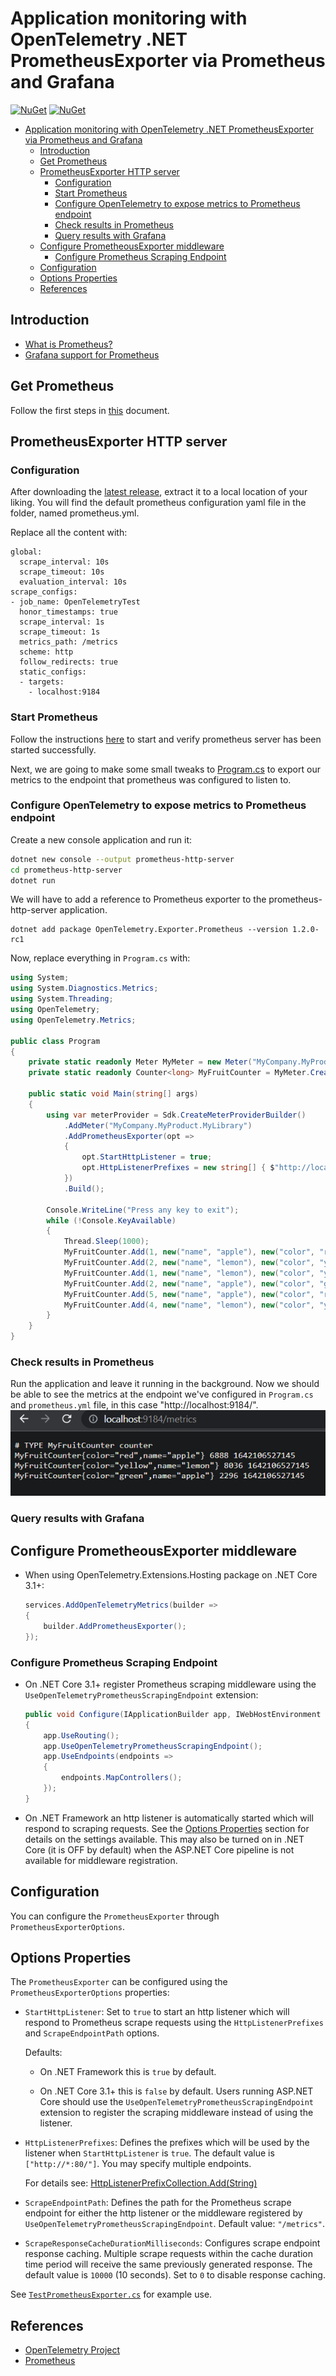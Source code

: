 # Application monitoring with OpenTelemetry .NET PrometheusExporter via Prometheus and Grafana

[![NuGet](https://img.shields.io/nuget/v/OpenTelemetry.Exporter.Prometheus.svg)](https://www.nuget.org/packages/OpenTelemetry.Exporter.Prometheus)
[![NuGet](https://img.shields.io/nuget/dt/OpenTelemetry.Exporter.Prometheus.svg)](https://www.nuget.org/packages/OpenTelemetry.Exporter.Prometheus)

- [Application monitoring with OpenTelemetry .NET PrometheusExporter via Prometheus and Grafana](#application-monitoring-with-opentelemetry-net-prometheusexporter-via-prometheus-and-grafana)
  - [Introduction](#introduction)
  - [Get Prometheus](#get-prometheus)
  - [PrometheusExporter HTTP server](#prometheusexporter-http-server)
    - [Configuration](#configuration)
    - [Start Prometheus](#start-prometheus)
    - [Configure OpenTelemetry to expose metrics to Prometheus endpoint](#configure-opentelemetry-to-expose-metrics-to-prometheus-endpoint)
    - [Check results in Prometheus](#check-results-in-prometheus)
    - [Query results with Grafana](#query-results-with-grafana)
  - [Configure PrometheousExporter middleware](#configure-prometheousexporter-middleware)
    - [Configure Prometheus Scraping Endpoint](#configure-prometheus-scraping-endpoint)
  - [Configuration](#configuration-1)
  - [Options Properties](#options-properties)
  - [References](#references)


## Introduction
* [What is Prometheus?](https://prometheus.io/docs/introduction/overview/)
* [Grafana support for Prometheus](https://prometheus.io/docs/visualization/grafana/#creating-a-prometheus-graph)
## Get Prometheus
Follow the first steps in [this]((https://prometheus.io/docs/introduction/first_steps/)) document.

## PrometheusExporter HTTP server
### Configuration

After downloading the [latest release](https://prometheus.io/download/), extract it to a local location of your liking. You will find the default prometheus configuration yaml file in the folder, named prometheus.yml. 

Replace all the content with:
```
global:
  scrape_interval: 10s
  scrape_timeout: 10s
  evaluation_interval: 10s
scrape_configs:
- job_name: OpenTelemetryTest
  honor_timestamps: true
  scrape_interval: 1s
  scrape_timeout: 1s
  metrics_path: /metrics
  scheme: http
  follow_redirects: true
  static_configs:
  - targets:
    - localhost:9184
```

### Start Prometheus
Follow the instructions [here](https://prometheus.io/docs/introduction/first_steps/#starting-prometheus) to start and verify prometheus server has been started successfully.

Next, we are going to make some small tweaks to [Program.cs](../../docs/metrics/getting-started/Program.cs)
to export our metrics to the endpoint that prometheus was configured to listen to.

### Configure OpenTelemetry to expose metrics to Prometheus endpoint 

Create a new console application and run it:

```sh
dotnet new console --output prometheus-http-server
cd prometheus-http-server
dotnet run
```

We will have to add a reference to Prometheus exporter to the prometheus-http-server application.

```shell
dotnet add package OpenTelemetry.Exporter.Prometheus --version 1.2.0-rc1
```

Now, replace everything in `Program.cs` with:

```csharp
using System;
using System.Diagnostics.Metrics;
using System.Threading;
using OpenTelemetry;
using OpenTelemetry.Metrics;

public class Program
{
    private static readonly Meter MyMeter = new Meter("MyCompany.MyProduct.MyLibrary", "1.0");
    private static readonly Counter<long> MyFruitCounter = MyMeter.CreateCounter<long>("MyFruitCounter");

    public static void Main(string[] args)
    {
        using var meterProvider = Sdk.CreateMeterProviderBuilder()
            .AddMeter("MyCompany.MyProduct.MyLibrary")
            .AddPrometheusExporter(opt =>
            {
                opt.StartHttpListener = true;
                opt.HttpListenerPrefixes = new string[] { $"http://localhost:9184/" };
            })
            .Build();

        Console.WriteLine("Press any key to exit");
        while (!Console.KeyAvailable)
        {
            Thread.Sleep(1000);
            MyFruitCounter.Add(1, new("name", "apple"), new("color", "red"));
            MyFruitCounter.Add(2, new("name", "lemon"), new("color", "yellow"));
            MyFruitCounter.Add(1, new("name", "lemon"), new("color", "yellow"));
            MyFruitCounter.Add(2, new("name", "apple"), new("color", "green"));
            MyFruitCounter.Add(5, new("name", "apple"), new("color", "red"));
            MyFruitCounter.Add(4, new("name", "lemon"), new("color", "yellow"));
        }
    }
}
```
### Check results in Prometheus
Run the application and leave it running in the background. 
Now we should be able to see the metrics at the endpoint we've configured in `Program.cs` and `prometheus.yml` file, in this case "http://localhost:9184/".
![pic1](../../docs/metrics/prometheus-http-server/imgs/prom-1.png)

### Query results with Grafana


## Configure PrometheousExporter middleware

* When using OpenTelemetry.Extensions.Hosting package on .NET Core 3.1+:

    ```csharp
    services.AddOpenTelemetryMetrics(builder =>
    {
        builder.AddPrometheusExporter();
    });
    ```

### Configure Prometheus Scraping Endpoint

* On .NET Core 3.1+ register Prometheus scraping middleware using the
  `UseOpenTelemetryPrometheusScrapingEndpoint` extension:

    ```csharp
    public void Configure(IApplicationBuilder app, IWebHostEnvironment env)
    {
        app.UseRouting();
        app.UseOpenTelemetryPrometheusScrapingEndpoint();
        app.UseEndpoints(endpoints =>
        {
            endpoints.MapControllers();
        });
    }
    ```

* On .NET Framework an http listener is automatically started which will respond
  to scraping requests. See the [Options Properties](#options-properties)
  section for details on the settings available. This may also be turned on in
  .NET Core (it is OFF by default) when the ASP.NET Core pipeline is not
  available for middleware registration.

## Configuration

You can configure the `PrometheusExporter` through `PrometheusExporterOptions`.

## Options Properties

The `PrometheusExporter` can be configured using the `PrometheusExporterOptions`
properties:

* `StartHttpListener`: Set to `true` to start an http listener which will
  respond to Prometheus scrape requests using the `HttpListenerPrefixes` and
  `ScrapeEndpointPath` options.

  Defaults:

  * On .NET Framework this is `true` by default.

  * On .NET Core 3.1+ this is `false` by default. Users running ASP.NET Core
    should use the `UseOpenTelemetryPrometheusScrapingEndpoint` extension to
    register the scraping middleware instead of using the listener.

* `HttpListenerPrefixes`: Defines the prefixes which will be used by the
  listener when `StartHttpListener` is `true`. The default value is
  `["http://*:80/"]`. You may specify multiple endpoints.

  For details see:
  [HttpListenerPrefixCollection.Add(String)](https://docs.microsoft.com/dotnet/api/system.net.httplistenerprefixcollection.add)

* `ScrapeEndpointPath`: Defines the path for the Prometheus scrape endpoint for
  either the http listener or the middleware registered by
  `UseOpenTelemetryPrometheusScrapingEndpoint`. Default value: `"/metrics"`.

* `ScrapeResponseCacheDurationMilliseconds`: Configures scrape endpoint response
  caching. Multiple scrape requests within the cache duration time period will
  receive the same previously generated response. The default value is `10000`
  (10 seconds). Set to `0` to disable response caching.

See
[`TestPrometheusExporter.cs`](../../examples/Console/TestPrometheusExporter.cs)
for example use.

## References

* [OpenTelemetry Project](https://opentelemetry.io/)
* [Prometheus](https://prometheus.io)

